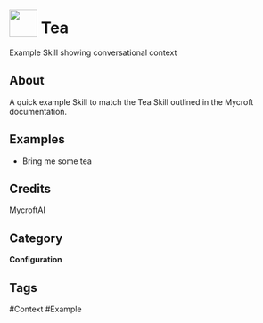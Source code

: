 # <img src="https://raw.githack.com/FortAwesome/Font-Awesome/master/svgs/solid/coffee.svg" card_color="#22A7F0" width="50" height="50" style="vertical-align:bottom"/> Tea
Example Skill showing conversational context

## About
A quick example Skill to match the Tea Skill outlined in the Mycroft documentation.

## Examples
- Bring me some tea

## Credits
MycroftAI

## Category
**Configuration**

## Tags
#Context
#Example


